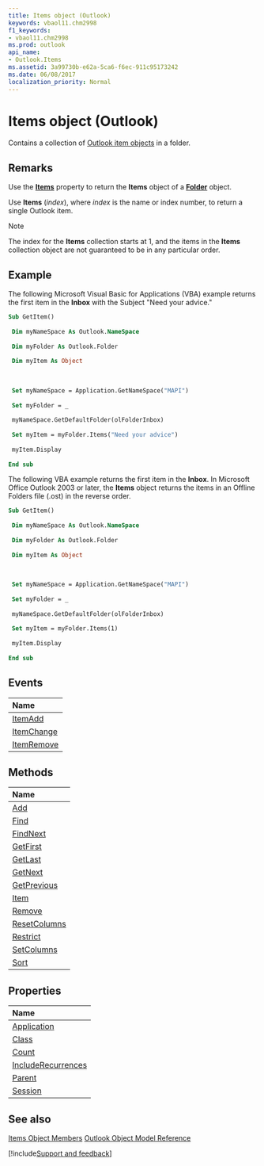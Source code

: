 ```yaml
---
title: Items object (Outlook)
keywords: vbaol11.chm2998
f1_keywords:
- vbaol11.chm2998
ms.prod: outlook
api_name:
- Outlook.Items
ms.assetid: 3a99730b-e62a-5ca6-f6ec-911c95173242
ms.date: 06/08/2017
localization_priority: Normal
---
```



# Items object (Outlook)

Contains a collection of [Outlook item objects](../outlook/How-to/Items-Folders-and-Stores/outlook-item-objects.md) in a folder.


## Remarks

Use the **[Items](Outlook.Folder.Items.md)** property to return the **Items** object of a **[Folder](Outlook.Folder.md)** object.

Use **Items** (_index_), where _index_ is the name or index number, to return a single Outlook item.


> [!NOTE] 
> The index for the **Items** collection starts at 1, and the items in the **Items** collection object are not guaranteed to be in any particular order.


## Example

The following Microsoft Visual Basic for Applications (VBA) example returns the first item in the **Inbox** with the Subject "Need your advice."






```vb
Sub GetItem() 
 
 Dim myNameSpace As Outlook.NameSpace 
 
 Dim myFolder As Outlook.Folder 
 
 Dim myItem As Object 
 
 
 
 Set myNameSpace = Application.GetNameSpace("MAPI") 
 
 Set myFolder = _ 
 
 myNameSpace.GetDefaultFolder(olFolderInbox) 
 
 Set myItem = myFolder.Items("Need your advice") 
 
 myItem.Display 
 
End sub
```

The following VBA example returns the first item in the **Inbox**. In Microsoft Office Outlook 2003 or later, the **Items** object returns the items in an Offline Folders file (.ost) in the reverse order.






```vb
Sub GetItem() 
 
 Dim myNameSpace As Outlook.NameSpace 
 
 Dim myFolder As Outlook.Folder 
 
 Dim myItem As Object 
 
 
 
 Set myNameSpace = Application.GetNameSpace("MAPI") 
 
 Set myFolder = _ 
 
 myNameSpace.GetDefaultFolder(olFolderInbox) 
 
 Set myItem = myFolder.Items(1) 
 
 myItem.Display 
 
End sub
```


## Events



|Name|
|:-----|
|[ItemAdd](Outlook.Items.ItemAdd.md)|
|[ItemChange](Outlook.Items.ItemChange.md)|
|[ItemRemove](Outlook.Items.ItemRemove.md)|

## Methods



|Name|
|:-----|
|[Add](Outlook.Items.Add.md)|
|[Find](Outlook.Items.Find.md)|
|[FindNext](Outlook.Items.FindNext.md)|
|[GetFirst](Outlook.Items.GetFirst.md)|
|[GetLast](Outlook.Items.GetLast.md)|
|[GetNext](Outlook.Items.GetNext.md)|
|[GetPrevious](Outlook.Items.GetPrevious.md)|
|[Item](Outlook.Items.Item.md)|
|[Remove](Outlook.Items.Remove.md)|
|[ResetColumns](Outlook.Items.ResetColumns.md)|
|[Restrict](Outlook.Items.Restrict.md)|
|[SetColumns](Outlook.Items.SetColumns.md)|
|[Sort](Outlook.Items.Sort.md)|

## Properties



|Name|
|:-----|
|[Application](Outlook.Items.Application.md)|
|[Class](Outlook.Items.Class.md)|
|[Count](Outlook.Items.Count.md)|
|[IncludeRecurrences](Outlook.Items.IncludeRecurrences.md)|
|[Parent](Outlook.Items.Parent.md)|
|[Session](Outlook.Items.Session.md)|

## See also


[Items Object Members](overview/Outlook.md)
[Outlook Object Model Reference](overview/Outlook/object-model.md)

[!include[Support and feedback](~/includes/feedback-boilerplate.md)]
